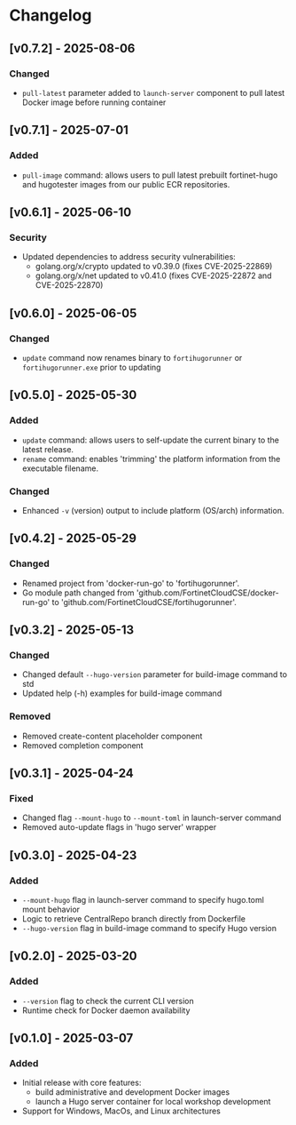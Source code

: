 # Changelog

## [v0.7.2] - 2025-08-06
### Changed
- `pull-latest` parameter added to `launch-server` component to pull latest Docker image before running container

## [v0.7.1] - 2025-07-01
### Added
- `pull-image` command: allows users to pull latest prebuilt fortinet-hugo and hugotester images from our public ECR repositories.

## [v0.6.1] - 2025-06-10
### Security
- Updated dependencies to address security vulnerabilities:
  - golang.org/x/crypto updated to v0.39.0 (fixes CVE-2025-22869)
  - golang.org/x/net updated to v0.41.0 (fixes CVE-2025-22872 and CVE-2025-22870) 

## [v0.6.0] - 2025-06-05
### Changed
- `update` command now renames binary to `fortihugorunner` or `fortihugorunner.exe` prior to updating

## [v0.5.0] - 2025-05-30
### Added
- `update` command: allows users to self-update the current binary to the latest release.
- `rename` command: enables 'trimming' the platform information from the executable filename.

### Changed
- Enhanced `-v` (version) output to include platform (OS/arch) information.

## [v0.4.2] - 2025-05-29
### Changed
- Renamed project from 'docker-run-go' to 'fortihugorunner'.
- Go module path changed from 'github.com/FortinetCloudCSE/docker-run-go' to 'github.com/FortinetCloudCSE/fortihugorunner'.

## [v0.3.2] - 2025-05-13
### Changed
- Changed default `--hugo-version` parameter for build-image command to std
- Updated help (-h) examples for build-image command

### Removed
- Removed create-content placeholder component
- Removed completion component

## [v0.3.1] - 2025-04-24
### Fixed
- Changed flag `--mount-hugo` to `--mount-toml` in launch-server command
- Removed auto-update flags in 'hugo server' wrapper

## [v0.3.0] - 2025-04-23
### Added
- `--mount-hugo` flag in launch-server command to specify hugo.toml mount behavior
- Logic to retrieve CentralRepo branch directly from Dockerfile
- `--hugo-version` flag in build-image command to specify Hugo version

## [v0.2.0] - 2025-03-20
### Added
- `--version` flag to check the current CLI version
- Runtime check for Docker daemon availability

## [v0.1.0] - 2025-03-07
### Added
- Initial release with core features:
  - build administrative and development Docker images
  - launch a Hugo server container for local workshop development
- Support for Windows, MacOs, and Linux architectures
